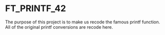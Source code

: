 # FT_PRINTF_42
 The purpose of this project is to make us recode the famous printf function.
 All of the original printf conversions are recode here.

